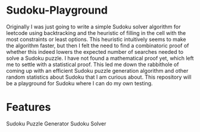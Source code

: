 # Sudoku-Playground

Originally I was just going to write a simple Sudoku solver algorithm for leetcode using backtracking and the heuristic of filling in the cell with the most constraints or least options. This heuristic intuitively seems to make the algorithm faster, but then I felt the need to find a combinatoric proof of whether this indeed lowers the expected number of searches needed to solve a Sudoku puzzle. I have not found a mathematical proof yet, which left me to settle with a statistical proof. This led me down the rabbithole of coming up with an efficient Sudoku puzzle generation algorithm and other random statistics about Sudoku that I am curious about. This repository will be a playground for Sudoku where I can do my own testing.

# Features

Sudoku Puzzle Generator
Sudoku Solver

